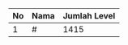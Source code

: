 | No | Nama            | Jumlah Level |
|----|-----------------|--------------|
| 1  | #    |    1415        |
